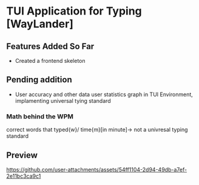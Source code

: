 # TUI Application for Typing [WayLander]

## Features Added So Far
- Created a frontend skeleton

## Pending addition
- User accuracy and other data user statistics graph in TUI Environment, implamenting universal tying standard

### Math behind the WPM
correct words that typed{w}/ time{m}[in minute]-> not a univresal typing standard

## Preview
https://github.com/user-attachments/assets/54ff1104-2d94-49db-a7ef-2e11bc3ca9c1




